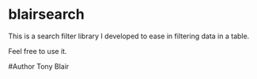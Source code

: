 # blairsearch
This is a search filter library I developed to ease in filtering data in a table.

Feel free to use it.

#Author
Tony Blair
